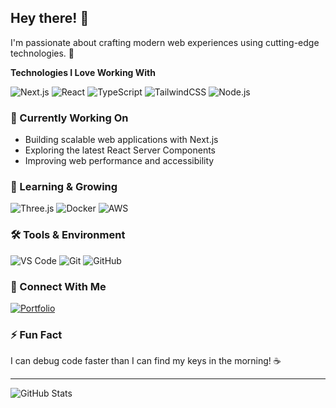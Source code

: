 ## Hey there! 👋

I'm passionate about crafting modern web experiences using cutting-edge technologies. 🚀

**Technologies I Love Working With**

<div display="flex">
  <img src="https://img.shields.io/badge/next.js-000000?style=for-the-badge&logo=nextdotjs&logoColor=white" alt="Next.js"/>
  <img src="https://img.shields.io/badge/react-%2320232a.svg?style=for-the-badge&logo=react&logoColor=%2361DAFB" alt="React"/>
  <img src="https://img.shields.io/badge/typescript-%23007ACC.svg?style=for-the-badge&logo=typescript&logoColor=white" alt="TypeScript"/>
  <img src="https://img.shields.io/badge/tailwindcss-%2338B2AC.svg?style=for-the-badge&logo=tailwind-css&logoColor=white" alt="TailwindCSS"/>
  <img src="https://img.shields.io/badge/node.js-6DA55F?style=for-the-badge&logo=node.js&logoColor=white" alt="Node.js"/>
</div>

### 🔭 Currently Working On

- Building scalable web applications with Next.js
- Exploring the latest React Server Components
- Improving web performance and accessibility

### 🌱 Learning & Growing

<div display="flex">
  <img src="https://img.shields.io/badge/threejs-black?style=for-the-badge&logo=three.js&logoColor=white" alt="Three.js"/>
  <img src="https://img.shields.io/badge/docker-%230db7ed.svg?style=for-the-badge&logo=docker&logoColor=white" alt="Docker"/>
  <img src="https://img.shields.io/badge/AWS-%23FF9900.svg?style=for-the-badge&logo=amazon-aws&logoColor=white" alt="AWS"/>
</div>

### 🛠️ Tools & Environment

<div display="flex">
  <img src="https://img.shields.io/badge/Visual%20Studio%20Code-0078d7.svg?style=for-the-badge&logo=visual-studio-code&logoColor=white" alt="VS Code"/>
  <img src="https://img.shields.io/badge/git-%23F05033.svg?style=for-the-badge&logo=git&logoColor=white" alt="Git"/>
  <img src="https://img.shields.io/badge/github-%23121011.svg?style=for-the-badge&logo=github&logoColor=white" alt="GitHub"/>
</div>

### 🤝 Connect With Me

<div display="flex">
  <a href="#">
    <img src="https://img.shields.io/badge/Portfolio-Coming%20Soon!-%23000000.svg?style=for-the-badge&logo=firefox&logoColor=#FF7139" alt="Portfolio"/>
  </a>
</div>

### ⚡ Fun Fact

I can debug code faster than I can find my keys in the morning! ☕

---

<img src="https://github-readme-stats.vercel.app/api?username=Klyrax207&show_icons=true&theme=dark" alt="GitHub Stats"/>
